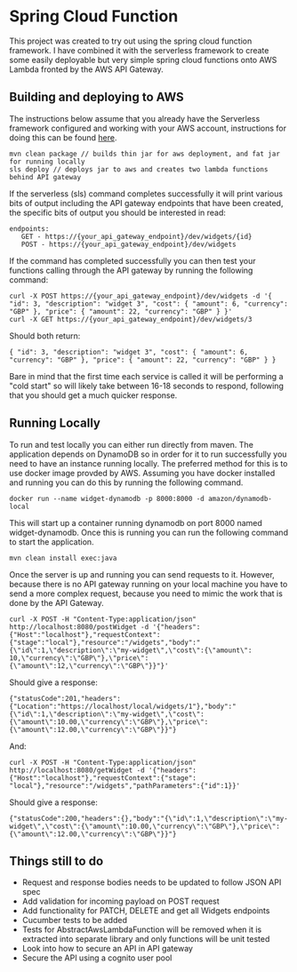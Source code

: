 # Spring Cloud Function

This project was created to try out using the spring cloud function framework. I have combined it
with the serverless framework to create some easily deployable but very simple spring cloud functions
onto AWS Lambda fronted by the AWS API Gateway.

## Building and deploying to AWS

The instructions below assume that you already have the Serverless framework configured and working
with your AWS account, instructions for doing this can be found
[here](https://serverless.com/framework/docs/providers/aws/guide/installation/).

```
mvn clean package // builds thin jar for aws deployment, and fat jar for running locally
sls deploy // deploys jar to aws and creates two lambda functions behind API gateway
```

If the serverless (sls) command completes successfully it will print various bits of output including
the API gateway endpoints that have been created, the specific bits of output you should be interested
in read:

```
endpoints:
   GET - https://{your_api_gateway_endpoint}/dev/widgets/{id}
   POST - https://{your_api_gateway_endpoint}/dev/widgets
```

If the command has completed successfully you can then test your functions calling through the API
gateway by running the following command:

```
curl -X POST https://{your_api_gateway_endpoint}/dev/widgets -d '{ "id": 3, "description": "widget 3", "cost": { "amount": 6, "currency": "GBP" }, "price": { "amount": 22, "currency": "GBP" } }'
curl -X GET https://{your_api_gateway_endpoint}/dev/widgets/3
```

Should both return:

```
{ "id": 3, "description": "widget 3", "cost": { "amount": 6, "currency": "GBP" }, "price": { "amount": 22, "currency": "GBP" } }
```

Bare in mind that the first time each service is called it will be performing a "cold start" so will
likely take between 16-18 seconds to respond, following that you should get a much quicker response.

## Running Locally

To run and test locally you can either run directly from maven. The application depends on DynamoDB
so in order for it to run successfully you need to have an instance running locally. The preferred
method for this is to use docker image provded by AWS. Assuming you have docker installed and
running you can do this by running the following command.

```
docker run --name widget-dynamodb -p 8000:8000 -d amazon/dynamodb-local
```

This will start up a container running dynamodb on port 8000 named widget-dynamodb. Once this is
running you can run the following command to start the application.

```
mvn clean install exec:java
```

Once the server is up and running you can send requests to it. However, because
there is no API gateway running on your local machine you have to send a more complex request, because
you need to mimic the work that is done by the API Gateway.

```
curl -X POST -H "Content-Type:application/json" http://localhost:8080/postWidget -d '{"headers":{"Host":"localhost"},"requestContext":{"stage":"local"},"resource":"/widgets","body":"{\"id\":1,\"description\":\"my-widget\",\"cost\":{\"amount\": 10,\"currency\":\"GBP\"},\"price\":{\"amount\":12,\"currency\":\"GBP\"}}"}'
```

Should give a response:

```
{"statusCode":201,"headers":{"Location":"https://localhost/local/widgets/1"},"body":"{\"id\":1,\"description\":\"my-widget\",\"cost\":{\"amount\":10.00,\"currency\":\"GBP\"},\"price\":{\"amount\":12.00,\"currency\":\"GBP\"}}"}
```

And:

```
curl -X POST -H "Content-Type:application/json" http://localhost:8080/getWidget -d '{"headers":{"Host":"localhost"},"requestContext":{"stage": "local"},"resource":"/widgets","pathParameters":{"id":1}}'
```

Should give a response:

```
{"statusCode":200,"headers":{},"body":"{\"id\":1,\"description\":\"my-widget\",\"cost\":{\"amount\":10.00,\"currency\":\"GBP\"},\"price\":{\"amount\":12.00,\"currency\":\"GBP\"}}"}
```

## Things still to do

* Request and response bodies needs to be updated to follow JSON API spec
* Add validation for incoming payload on POST request
* Add functionality for PATCH, DELETE and get all Widgets endpoints
* Cucumber tests to be added
* Tests for AbstractAwsLambdaFunction will be removed when it is extracted into separate library and only functions will be unit tested
* Look into how to secure an API in API gateway
* Secure the API using a cognito user pool